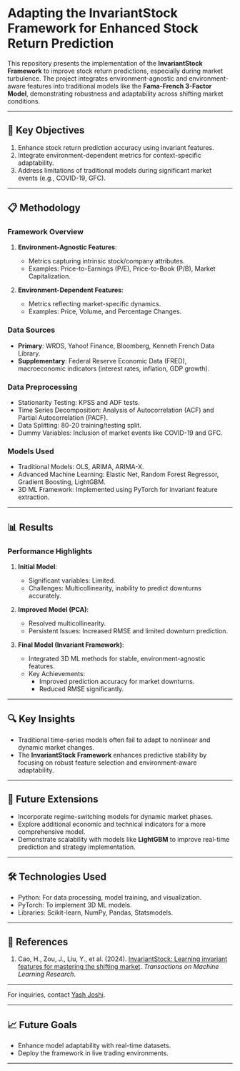 # Adapting the InvariantStock Framework for Enhanced Stock Return Prediction

This repository presents the implementation of the **InvariantStock Framework** to improve stock return predictions, especially during market turbulence. The project integrates environment-agnostic and environment-aware features into traditional models like the **Fama-French 3-Factor Model**, demonstrating robustness and adaptability across shifting market conditions.

---

## 🚀 **Key Objectives**
1. Enhance stock return prediction accuracy using invariant features.
2. Integrate environment-dependent metrics for context-specific adaptability.
3. Address limitations of traditional models during significant market events (e.g., COVID-19, GFC).

---

## 📋 **Methodology**
### **Framework Overview**
1. **Environment-Agnostic Features**:
   - Metrics capturing intrinsic stock/company attributes.
   - Examples: Price-to-Earnings (P/E), Price-to-Book (P/B), Market Capitalization.

2. **Environment-Dependent Features**:
   - Metrics reflecting market-specific dynamics.
   - Examples: Price, Volume, and Percentage Changes.

### **Data Sources**
- **Primary**: WRDS, Yahoo! Finance, Bloomberg, Kenneth French Data Library.
- **Supplementary**: Federal Reserve Economic Data (FRED), macroeconomic indicators (interest rates, inflation, GDP growth).

### **Data Preprocessing**
- Stationarity Testing: KPSS and ADF tests.
- Time Series Decomposition: Analysis of Autocorrelation (ACF) and Partial Autocorrelation (PACF).
- Data Splitting: 80-20 training/testing split.
- Dummy Variables: Inclusion of market events like COVID-19 and GFC.

### **Models Used**
- Traditional Models: OLS, ARIMA, ARIMA-X.
- Advanced Machine Learning: Elastic Net, Random Forest Regressor, Gradient Boosting, LightGBM.
- 3D ML Framework: Implemented using PyTorch for invariant feature extraction.

---

## 📊 **Results**
### **Performance Highlights**
1. **Initial Model**:
   - Significant variables: Limited.
   - Challenges: Multicollinearity, inability to predict downturns accurately.

2. **Improved Model (PCA)**:
   - Resolved multicollinearity.
   - Persistent Issues: Increased RMSE and limited downturn prediction.

3. **Final Model (Invariant Framework)**:
   - Integrated 3D ML methods for stable, environment-agnostic features.
   - Key Achievements:
     - Improved prediction accuracy for market downturns.
     - Reduced RMSE significantly.

---

## 🔍 **Key Insights**
- Traditional time-series models often fail to adapt to nonlinear and dynamic market changes.
- The **InvariantStock Framework** enhances predictive stability by focusing on robust feature selection and environment-aware adaptability.

---

## 🌟 **Future Extensions**
- Incorporate regime-switching models for dynamic market phases.
- Explore additional economic and technical indicators for a more comprehensive model.
- Demonstrate scalability with models like **LightGBM** to improve real-time prediction and strategy implementation.

---

## 🛠 **Technologies Used**
- Python: For data processing, model training, and visualization.
- PyTorch: To implement 3D ML models.
- Libraries: Scikit-learn, NumPy, Pandas, Statsmodels.

---

## 📜 **References**
1. Cao, H., Zou, J., Liu, Y., et al. (2024). [InvariantStock: Learning invariant features for mastering the shifting market](https://openreview.net/pdf?id=dtNEvUOZmA). *Transactions on Machine Learning Research*.

---



For inquiries, contact [Yash Joshi](yashak.j.2024@mqf.smu.edu.sg).

---

## 📈 **Future Goals**
- Enhance model adaptability with real-time datasets.
- Deploy the framework in live trading environments.

---
